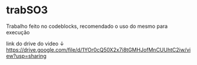 # trabSO3
Trabalho feito no codeblocks, recomendado o uso do mesmo para execução

link do drive do video ↓
https://drive.google.com/file/d/1YOr0cQ50X2x7i8tGMHJofMnCUUhtC2iw/view?usp=sharing
